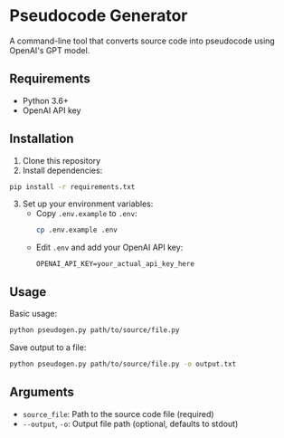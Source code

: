 # Pseudocode Generator

A command-line tool that converts source code into pseudocode using OpenAI's GPT model.

## Requirements
- Python 3.6+
- OpenAI API key

## Installation

1. Clone this repository
2. Install dependencies:
```bash
pip install -r requirements.txt
```
3. Set up your environment variables:
   - Copy `.env.example` to `.env`:
     ```bash
     cp .env.example .env
     ```
   - Edit `.env` and add your OpenAI API key:
     ```
     OPENAI_API_KEY=your_actual_api_key_here
     ```

## Usage

Basic usage:
```bash
python pseudogen.py path/to/source/file.py
```

Save output to a file:
```bash
python pseudogen.py path/to/source/file.py -o output.txt
```

## Arguments
- `source_file`: Path to the source code file (required)
- `--output`, `-o`: Output file path (optional, defaults to stdout)